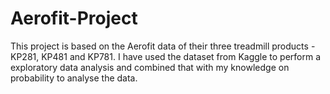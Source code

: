 # Aerofit-Project
This project is based on the Aerofit data of their three treadmill products - KP281, KP481 and KP781. I have used the dataset from Kaggle to perform a exploratory data analysis and combined that with my knowledge on probability to analyse the data.
